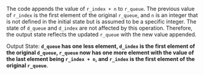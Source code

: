 The code appends the value of `r_index + n` to `r_queue`. The previous value of `r_index` is the first element of the original `r_queue`, and `n` is an integer that is not defined in the initial state but is assumed to be a specific integer. The state of `d_queue` and `d_index` are not affected by this operation. Therefore, the output state reflects the updated `r_queue` with the new value appended.

Output State: **`d_queue` has one less element, `d_index` is the first element of the original `d_queue`, `r_queue` now has one more element with the value of the last element being `r_index + n`, and `r_index` is the first element of the original `r_queue`**.